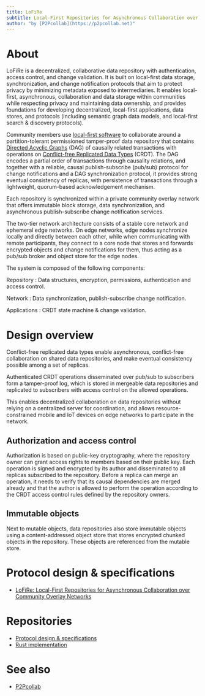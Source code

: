 ```yaml
---
title: LoFiRe
subtitle: Local-First Repositories for Asynchronous Collaboration over Community Overlay Networks
author: "by [P2Pcollab](https://p2pcollab.net)"
---
```


# About

LoFiRe is a decentralized, collaborative data repository
with authentication, access control, and change validation.
It is built on local-first data storage, synchronization, and change notification protocols
that aim to protect privacy by minimizing metadata exposed to intermediaries.
It enables local-first, asynchronous, collaboration and data storage within communities
while respecting privacy and maintaining data ownership,
and provides foundations for developing
decentralized, local-first applications, data stores, and protocols
(including semantic graph data models, and local-first search & discovery protocols).

Community members use [local-first software](https://www.inkandswitch.com/local-first/)
to collaborate around a partition-tolerant permissioned tamper-proof data repository
that contains [Directed Acyclic Graphs](https://en.wikipedia.org/wiki/Directed_acyclic_graph) (DAG)
of causally related transactions with operations on
[Conflict-free Replicated Data Types](https://en.wikipedia.org/wiki/Conflict-free_replicated_data_type) (CRDT).
The DAG encodes a partial order of transactions through causality relations,
and together with a reliable, causal publish-subscribe (pub/sub) protocol for change notifications
and a DAG synchronization protocol,
it provides strong eventual consistency of replicas,
with persistence of transactions through a lightweight, quorum-based acknowledgement mechanism.

Each repository is synchronized within a private community overlay network
that offers immutable block storage, data synchronization,
and asynchronous publish-subscribe change notification services.

The two-tier network architecture consists of a stable core network and ephemeral edge networks.
On edge networks, edge nodes synchronize locally and directly between each other,
while when communicating with remote participants, they connect to a core node
that stores and forwards encrypted objects and change notifications for them,
thus acting as a pub/sub broker and object store for the edge nodes.

The system is composed of the following components:

Repository
: Data structures, encryption, permissions, authentication and access control.

Network
: Data synchronization, publish-subscribe change notification.

Applications
: CRDT state machine & change validation.


# Design overview

Conflict-free replicated data types enable asynchronous,
conflict-free collaboration on shared data repositories,
and make eventual consistency possible among a set of replicas.

Authenticated CRDT operations disseminated over pub/sub to subscribers
form a tamper-proof log, which is stored in mergeable data repositories
and replicated to subscribers with access control on the allowed operations.

This enables decentralized collaboration on data repositories
without relying on a centralized server for coordination,
and allows resource-constrained mobile and IoT devices on edge networks
to participate in the network.

## Authorization and access control

Authorization is based on public-key cryptography,
where the repository owner can grant access rights to members based on their public key.
Each operation is signed and encrypted by its author
and disseminated to all replicas subscribed to the repository.
Before a replica can merge an operation,
it needs to verify that its causal dependencies are merged already
and that the author is allowed to perform the operation
according to the CRDT access control rules defined by the repository owners.

## Immutable objects

Next to mutable objects, data repositories also store immutable objects
using a content-addressed object store that stores encrypted chunked objects in the repository.
These objects are referenced from the mutable store.


# Protocol design & specifications

- [LoFiRe: Local-First Repositories for Asynchronous Collaboration over Community Overlay Networks](design/lofire.md)

# Repositories

- [Protocol design & specifications](https://gitlab.com/p2pcollab/lofire)
- [Rust implementation](https://gitlab.com/p2pcollab/lofire-rs)

# See also

- [P2Pcollab](https://p2pcollab.net)

